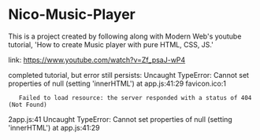 # Nico-Music-Player

This is a project created by following along with Modern Web's youtube tutorial, 'How to create Music player with pure HTML, CSS, JS.'

link: https://www.youtube.com/watch?v=Zf_psaJ-wP4

completed tutorial, but error still persists:
  Uncaught TypeError: Cannot set properties of null (setting 'innerHTML')
    at app.js:41:29
favicon.ico:1 
        
        
       Failed to load resource: the server responded with a status of 404 (Not Found)
2app.js:41 Uncaught TypeError: Cannot set properties of null (setting 'innerHTML')
    at app.js:41:29
